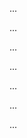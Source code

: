 <panel type="danger" header="Can use activity diagrams :star:" expandable expanded no-close>

<panel type="danger" header="Can explain activity diagrams :star:" expandable>
  <include src="../../book/uml/activityDiagrams/introduction/what/full.md" />
  <panel header=":trophy: Evidence" expanded>

...

  </panel>
</panel>

<panel type="danger" header="Can use linear paths in activity diagrams :star:" expandable>
  <include src="../../book/uml/activityDiagrams/basicNotations/linearPaths/full.md" />
  <panel header=":trophy: Evidence" expanded>

...

  </panel>
</panel>

<panel type="danger" header="Can use alternate paths in activity diagrams :star:" expandable>
  <include src="../../book/uml/activityDiagrams/basicNotations/alternatePaths/full.md" />
  <panel header=":trophy: Evidence" expanded>

...

  </panel>
</panel>

<panel type="danger" header="Can use parallel paths in activity diagrams :star:" expandable>
  <include src="../../book/uml/activityDiagrams/basicNotations/parallelPaths/full.md" />
  <panel header=":trophy: Evidence" expanded>

...

  </panel>
</panel>

<panel type="danger" header="Can use basic activity diagram notations :star:" expandable>
  <include src="../../book/uml/activityDiagrams/basicNotations/combined/full.md" />
  <panel header=":trophy: Evidence" expanded>

...

  </panel>
</panel>

<panel type="info" header="Can use rakes in activity diagrams :star::star::star:" expandable>
  <include src="../../book/uml/activityDiagrams/basicNotations/rakes/full.md" />
  <panel header=":trophy: Evidence" expanded>

...

  </panel>
</panel>

<panel type="success" header="Can explain swimlanes in activity diagrams :star::star::star::star:" expandable>
  <include src="../../book/uml/activityDiagrams/basicNotations/combined/full.md" />
  <panel header=":trophy: Evidence" expanded>

...

  </panel>
</panel>

</panel>
